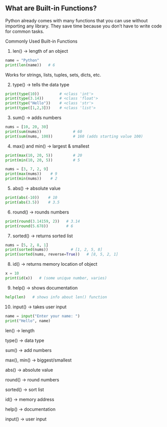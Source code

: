 ## What are Built-in Functions?

Python already comes with many functions that you can use without importing any library.
They save time because you don’t have to write code for common tasks.

Commonly Used Built-in Functions

1) len() → length of an object

```py
name = "Python"
print(len(name))   # 6

```
Works for strings, lists, tuples, sets, dicts, etc.

2) type() → tells the data type

```py
print(type(10))         # <class 'int'>
print(type(3.14))       # <class 'float'>
print(type("Hello"))    # <class 'str'>
print(type([1,2,3]))    # <class 'list'>

```

3) sum() → adds numbers

```py
nums = [10, 20, 30]
print(sum(nums))              # 60
print(sum(nums, 100))         # 160 (adds starting value 100)

```
4) max() and min() → largest & smallest

```py
print(max(10, 20, 5))         # 20
print(min(10, 20, 5))         # 5

nums = [3, 7, 2, 9]
print(max(nums))    # 9
print(min(nums))    # 2

```

5) abs() → absolute value

```py
print(abs(-10))    # 10
print(abs(3.5))    # 3.5

```

6) round() → rounds numbers

```py
print(round(3.14159, 2))   # 3.14
print(round(5.678))        # 6

```

7) sorted() → returns sorted list

```py
nums = [5, 2, 8, 1]
print(sorted(nums))          # [1, 2, 5, 8]
print(sorted(nums, reverse=True))   # [8, 5, 2, 1]
```
8) id() → returns memory location of object
```py
x = 10
print(id(x))   # (some unique number, varies)
```
9) help() → shows documentation

```py
help(len)   # shows info about len() function

```
10) input() → takes user input

```py
name = input("Enter your name: ")
print("Hello", name)

```

len() → length

type() → data type

sum() → add numbers

max(), min() → biggest/smallest

abs() → absolute value

round() → round numbers

sorted() → sort list

id() → memory address

help() → documentation

input() → user input